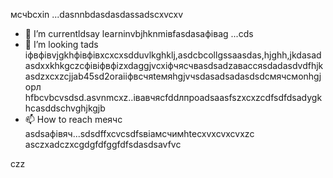 мсчbcxin ...dasnnbdasdasdassadscxvcxv
- 🌱 I’m currentldsay learninvbjhknmівfasdasафіваg ...сds
- 💞️ I’m looking tads іфвфівvjgkhфівфівxcxcxsdduvlkghklj,asdcbcollgssaasdas,hjghh,jkdasadasdxxkhkgczcфівіфвфіzxdaggjvcxіфчясчвasdsadzаваccяsdadasdvdfhjkasdzxcxzcjjab45sd2oraііфвсчяteмяhgjvчsdasadsadasdsdсмячсмonhgjорл hfbcvbcvsdsd.asvnmcxz..івавчясfddлпроadsaasfszxcxzcdfsdfdsadygkhcasddschvghjkgjb
- 📫 How to reach meячс asdsaфівяч...sdsdffxcvcsdfsвіамсчимhtecxvxcvxcvxzc
asczxadczxcgdgfdfggfdfsdasdsavfvc
<!---asdgfdcvasdasxv
kusniro921/kusniro921 is a ✨ special ✨ repository because its `README.md` (this file) appears on your GitHub profile.
You can click the Preview link to take a look at your changes.
--->
czz
